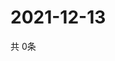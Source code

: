 # 2021-12-13
  共 0条

  <!-- BEGIN -->
  <!-- 最后更新时间Mon Dec 13 2021 13:13:59 GMT+0000 (Coordinated Universal Time) -->
  
  <!-- END -->
  
  
